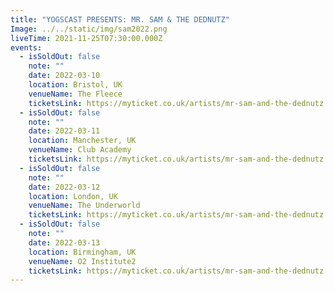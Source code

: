 ```yaml
---
title: "YOGSCAST PRESENTS: MR. SAM & THE DEDNUTZ"
Image: ../../static/img/sam2022.png
liveTime: 2021-11-25T07:30:00.000Z
events:
  - isSoldOut: false
    note: ""
    date: 2022-03-10
    location: Bristol, UK
    venueName: The Fleece
    ticketsLink: https://myticket.co.uk/artists/mr-sam-and-the-dednutz
  - isSoldOut: false
    note: ""
    date: 2022-03-11
    location: Manchester, UK
    venueName: Club Academy
    ticketsLink: https://myticket.co.uk/artists/mr-sam-and-the-dednutz
  - isSoldOut: false
    note: ""
    date: 2022-03-12
    location: London, UK
    venueName: The Underworld
    ticketsLink: https://myticket.co.uk/artists/mr-sam-and-the-dednutz
  - isSoldOut: false
    note: ""
    date: 2022-03-13
    location: Birmingham, UK
    venueName: O2 Institute2
    ticketsLink: https://myticket.co.uk/artists/mr-sam-and-the-dednutz
---
```

